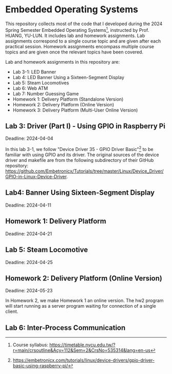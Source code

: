 # Embedded Operating Systems

This repository collects most of the code that I developed during the 2024 Spring Semester Embedded Operating Systems[^syllabus], instructed by Prof. HUANG, YU-LUN. It includes lab and homework assignments. Lab assignments correspond to a single course topic and are given after each practical session. Homework assignments encompass multiple course topics and are given once the relevant topics have been covered.

[^syllabus]: Course syllabus: <https://timetable.nycu.edu.tw/?r=main/crsoutline&Acy=112&Sem=2&CrsNo=535314&lang=en-us>

Lab and homework assignments in this repository are:

- Lab 3-1: LED Banner
- Lab 4: LED Banner Using a Sixteen-Segment Display
- Lab 5: Steam Locomotives
- Lab 6: Web ATM
- Lab 7: Number Guessing Game
- Homework 1: Delivery Platform (Standalone Version)
- Homework 2: Delivery Platform (Online Version)
- Homework 3: Delivery Platform (Multi-User Online Version)

## Lab 3: Driver (Part I) - Using GPIO in Raspberry Pi

Deadline: 2024-04-04

In this lab 3-1, we follow "Device Driver 35 - GPIO Driver Basic"[^1] to be familiar with using GPIO and its driver. The original sources of the device driver and makefile are from the following subdirectory of their GitHub repository: https://github.com/Embetronicx/Tutorials/tree/master/Linux/Device_Driver/GPIO-in-Linux-Device-Driver.

[^1]: https://embetronicx.com/tutorials/linux/device-drivers/gpio-driver-basic-using-raspberry-pi/

## Lab4: Banner Using Sixteen-Segment Display

Deadline: 2024-04-11

## Homework 1: Delivery Platform

Deadline: 2024-04-21

## Lab 5: Steam Locomotive

Deadline: 2024-04-25

## Homework 2: Delivery Platform (Online Version)

Deadline: 2024-05-23

In Homework 2, we make Homework 1 an online version. The hw2 program will start running as a server program waiting for connection of a single client.

## Lab 6: Inter-Process Communication
